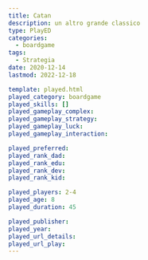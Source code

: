 ```yaml
---
title: Catan
description: un altro grande classico
type: PlayED
categories:
  - boardgame
tags:
  - Strategia
date: 2020-12-14
lastmod: 2022-12-18

template: played.html
played_category: boardgame
played_skills: []
played_gameplay_complex:
played_gameplay_strategy:
played_gameplay_luck:
played_gameplay_interaction:

played_preferred:
played_rank_dad: 
played_rank_edu:
played_rank_dev:
played_rank_kid: 

played_players: 2-4
played_age: 8
played_duration: 45

played_publisher: 
played_year: 
played_url_details: 
played_url_play: 
---
```

